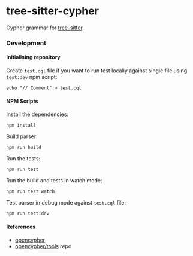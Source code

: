 tree-sitter-cypher
================

Cypher grammar for [tree-sitter].

### Development

#### Initialising repository

Create `test.cql` file if you want to run test locally against single file using `test:dev` npm script:

    echo "// Comment" > test.cql

#### NPM Scripts

Install the dependencies:

    npm install

Build parser

    npm run build

Run the tests:

    npm run test

Run the build and tests in watch mode:

    npm run test:watch

Test parser in debug mode against `test.cql` file:

    npm run test:dev

#### References
* [opencypher]
* [opencypher/tools] repo

[tree-sitter]: https://github.com/tree-sitter/tree-sitter
[opencypher]: https://opencypher.org/resources/
[openCypher/tools]: https://github.com/opencypher/openCypher/blob/a43606b91d7405f068b068c3eeb984eac8963e28/tools/grammar/src/main/java/org/opencypher/grammar/CharacterSet.java

